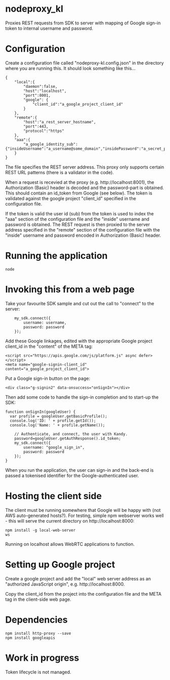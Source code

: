 # nodeproxy_kl
Proxies REST requests from SDK to server with mapping of Google sign-in token to internal username and password.

# Configuration
Create a configuration file called "nodeproxy-kl.config.json" in the directory where you are running this.  It should look something like this...
```
{
	"local":{
		"daemon":false,
		"host":"localhost",
		"port":8001,
		"google": {
			"client_id":"a_google_project_client_id"
		}
	},
	"remote":{
		"host":"a_rest_server_hostname",
		"port":443,
		"protocol":"https"
	},
	"aaa":{
		"a_google_identity_sub":{"insideUsername":"a_username@some_domain","insidePassword":"a_secret_password"}
	}
}
```

The file specifies the REST server address.  This proxy only supports certain REST URL patterns (there is a validator in the code).

When a request is recevied at the proxy (e.g. http://localhost:8001), the Authorization (Basic) header is decoded and the password-part is obtained.  This should contain an id_token from Google (see below).  The token is validated against the google project "client_id" specified in the configuration file.

If the token is valid the user id (sub) from the token is used to index the "aaa" section of the configuration file and the "inside" username and password is obtained.  The REST request is then proxied to the server address specified in the "remote" section of the configuration file with the "inside" username and password encoded in Authorization (Basic) header.

# Running the application
```
node 
```

# Invoking this from a web page
Take your favourite SDK sample and cut out the call to "connect" to the server:
```
	my_sdk.connect({
		username: username,
		password: password
	});

```

Add these Google linkages, edited with the appropriate Google project client_id in the "content" of the META tag:
```
<script src="https://apis.google.com/js/platform.js" async defer></script>
<meta name="google-signin-client_id" content="a_google_project_client_id">
```

Put a Google sign-in button on the page:
```
<div class="g-signin2" data-onsuccess="onSignIn"></div>
```

Then add some code to handle the sign-in completion and to start-up the SDK:
```
function onSignIn(googleUser) {
  var profile = googleUser.getBasicProfile();
  console.log('ID: ' + profile.getId()); 
  console.log('Name: ' + profile.getName());
  
	// Authenticate, and connect, the user with Kandy.
	password=googleUser.getAuthResponse().id_token;
	my_sdk.connect({
		username: "google_sign_in",
		password: password
	});
}
```

When you run the application, the user can sign-in and the back-end is passed a tokenised identifier for the Google-authenticated user.

# Hosting the client side
The client must be running somewhere that Google will be happy with (not AWS auto-generated hosts?).  For testing, simple npm webserver works well - this will serve the current directory on http://localhost:8000:
```
npm install -g local-web-server
ws
```

Running on localhost allows WebRTC applications to function.

# Setting up Google project
Create a google project and add the "local" web server address as an "authorized JavaScript origin", e.g. http://localhost:8000.

Copy the client_id from the project into the configuration file and the META tag in the client-side web page.

# Dependencies
```
npm install http-proxy --save
npm install googleapis
```

# Work in progress
Token lifecycle is not managed.


